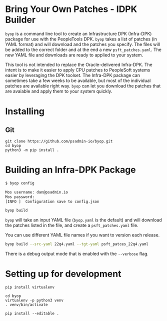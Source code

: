 # Bring Your Own Patches - IDPK Builder

`byop` is a command line tool to create an Infrastructure DPK (Infra-DPK) package for use with the PeopleTools DPK. `byop` takes a list of patches (in YAML format) and will download and the patches you specify. The files will be added to the correct folder and at the end a new `psft_patches.yaml`. The new YAML file and downloads are ready to applied to your system.

This tool is not intended to replace the Oracle-delivered Infra-DPK. The intent is to make it easier to apply CPU patches to PeopleSoft systems easier by leveraging the DPK toolset. The Infra-DPK package can sometimes take a few weeks to be available, but most of the individual patches are available right way. `byop` can let you download the patches that are avaiable and apply them to your system quickly.

# Installing

## Git
```
git clone https://github.com/psadmin-io/byop.git
cd byop
python3 -m pip install .
```

# Building an Infra-DPK Package

```bash
$ byop config

Mos username: dan@psadmin.io
Mos password: 
[INFO ]  Configuration save to config.json

byop build
```

`byop` will take an input YAML file (`byop.yaml` is the default) and will download the patches listed in the file, and create a `psft_patches.yaml` file.

You can use different YAML file names if you want to version each release.

```bash
byop build --src-yaml 22q4.yaml --tgt-yaml psft_patces_22q4.yaml
```

There is a debug output mode that is enabled with the `--verbose` flag.





# Setting up for development
```
pip install virtualenv 

cd byop
virtualenv -p python3 venv
. venv/bin/activate

pip install --editable .
```